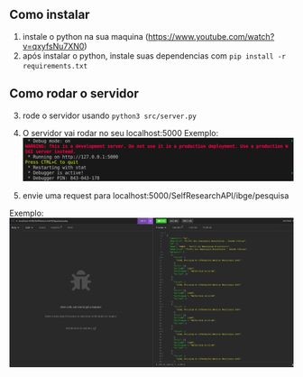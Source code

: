 ## Como instalar

1. instale o python na sua maquina (https://www.youtube.com/watch?v=qxyfsNu7XN0)
2. após instalar o python, instale suas dependencias com `pip install -r requirements.txt`

## Como rodar o servidor

3. rode o servidor usando `python3 src/server.py`
4. O servidor vai rodar no seu localhost:5000
Exemplo:
![alt text](image-1.png)

5. envie uma request para localhost:5000/SelfResearchAPI/ibge/pesquisa

Exemplo: ![alt text](image.png)